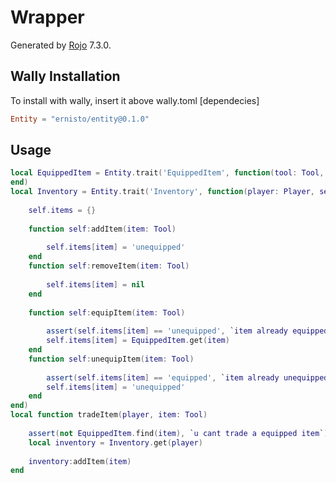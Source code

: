 # Wrapper
Generated by [Rojo](https://github.com/rojo-rbx/rojo) 7.3.0.

## Wally Installation
To install with wally, insert it above wally.toml [dependecies]
```toml
Entity = "ernisto/entity@0.1.0"
```

## Usage
```lua
local EquippedItem = Entity.trait('EquippedItem', function(tool: Tool, self)
end)
local Inventory = Entity.trait('Inventory', function(player: Player, self)
    
    self.items = {}
    
    function self:addItem(item: Tool)
        
        self.items[item] = 'unequipped'
    end
    function self:removeItem(item: Tool)
        
        self.items[item] = nil
    end
    
    function self:equipItem(item: Tool)
        
        assert(self.items[item] == 'unequipped', `item already equipped`)
        self.items[item] = EquippedItem.get(item)
    end
    function self:unequipItem(item: Tool)
        
        assert(self.items[item] == 'equipped', `item already unequipped`)
        self.items[item] = 'unequipped'
    end
end)
local function tradeItem(player, item: Tool)
    
    assert(not EquippedItem.find(item), `u cant trade a equipped item`)
    local inventory = Inventory.get(player)
    
    inventory:addItem(item)
end
```